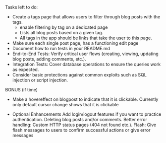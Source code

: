 Tasks left to do: 
- Create a tags page that allows users to filter through blog posts with the tags.
    - enable filtering by tag on a dedicated page  
    - Lists all blog posts based on a given tag.
    - All tags in the app should be links that take the user to this page.
- Make sure each single post page, has a functioning edit page  
- Document how to run tests in your README.md
- End-to-End Tests: Verify critical user flows (creating, viewing, updating blog posts, adding comments, etc.).
- Integration Tests: Cover database operations to ensure the queries work as expected.
- Consider basic protections against common exploits such as SQL injection or script injection.

BONUS (if time)
- Make a hovereffect on blogpost to indicate that it is clickable. Currently only default cursor change shows that it is clickable

- Optional Enhancements
Add login/logout features if you want to practice authentication.
Deleting blog posts and/or comments.
Better error handling: Custom HTTP status pages (404 not found etc.).
Flash: Give flash messages to users to confirm successful actions or give error messages
